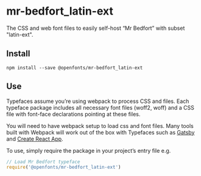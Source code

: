 
# mr-bedfort_latin-ext

The CSS and web font files to easily self-host “Mr Bedfort” with subset "latin-ext".

## Install

`npm install --save @openfonts/mr-bedfort_latin-ext`

## Use

Typefaces assume you’re using webpack to process CSS and files. Each typeface
package includes all necessary font files (woff2, woff) and a CSS file with
font-face declarations pointing at these files.

You will need to have webpack setup to load css and font files. Many tools built
with Webpack will work out of the box with Typefaces such as [Gatsby](https://github.com/gatsbyjs/gatsby)
and [Create React App](https://github.com/facebookincubator/create-react-app).

To use, simply require the package in your project’s entry file e.g.

```javascript
// Load Mr Bedfort typeface
require('@openfonts/mr-bedfort_latin-ext')
```
